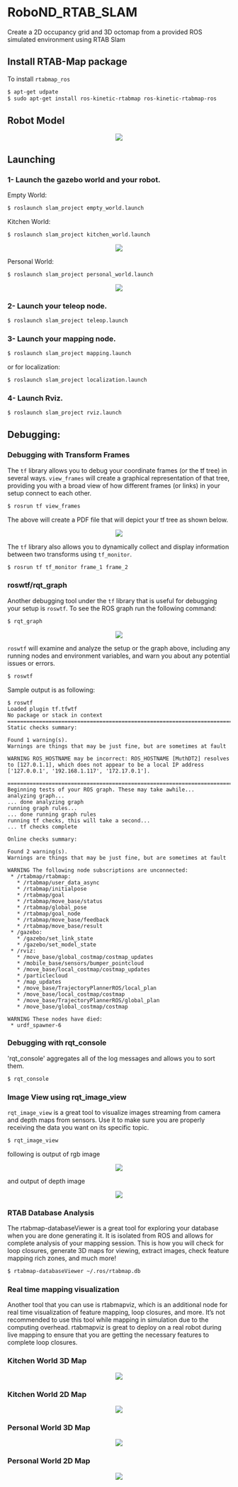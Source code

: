 # RoboND_RTAB_SLAM
Create a 2D occupancy grid and 3D octomap from a provided ROS simulated environment using RTAB Slam


## Install RTAB-Map package
To install `rtabmap_ros`

```bash
$ apt-get udpate
$ sudo apt-get install ros-kinetic-rtabmap ros-kinetic-rtabmap-ros
```

## Robot Model

<p align="center"> <img src="./misc/robot.png"> </p>

## Launching

### 1- Launch the gazebo world and your robot.

Empty World:
```bash
$ roslaunch slam_project empty_world.launch
```

Kitchen World:
```bash
$ roslaunch slam_project kitchen_world.launch
```
<p align="center"> <img src="./misc/kitchen_world.jpg"> </p>

Personal World:
```bash
$ roslaunch slam_project personal_world.launch
```
<p align="center"> <img src="./misc/personal_world.jpg"> </p>


### 2- Launch your teleop node.
```bash
$ roslaunch slam_project teleop.launch
```

### 3- Launch your mapping node.
```bash
$ roslaunch slam_project mapping.launch
```

or for localization:

```bash
$ roslaunch slam_project localization.launch
```

### 4- Launch Rviz.
```bash
$ roslaunch slam_project rviz.launch
```
## Debugging:

### Debugging with Transform Frames

The `tf` library allows you to debug your coordinate frames (or the tf tree) in several ways. `view_frames` will create a graphical representation of that tree, providing you with a broad view of how different frames (or links) in your setup connect to each other.

```bash
$ rosrun tf view_frames
```
The above will create a PDF file that will depict your tf tree as shown below.

<p align="center"> <img src="./misc/tf_map.png"> </p>

The `tf` library also allows you to dynamically collect and display information between two transforms using `tf_monitor`.

```bash
$ rosrun tf tf_monitor frame_1 frame_2
```

### roswtf/rqt_graph

Another debugging tool under the `tf` library that is useful for debugging your setup is `roswtf`. To see the ROS graph run the following command:

```bash
$ rqt_graph
```
<p align="center"> <img src="./misc/rosgraph.png"> </p>

`roswtf` will examine and analyze the setup or the graph above, including any running nodes and environment variables, and warn you about any potential issues or errors.

```bash
$ roswtf
```
Sample output is as following:

```text
$ roswtf
Loaded plugin tf.tfwtf
No package or stack in context
================================================================================
Static checks summary:

Found 1 warning(s).
Warnings are things that may be just fine, but are sometimes at fault

WARNING ROS_HOSTNAME may be incorrect: ROS_HOSTNAME [MuthDT2] resolves to [127.0.1.1], which does not appear to be a local IP address ['127.0.0.1', '192.168.1.117', '172.17.0.1'].

================================================================================
Beginning tests of your ROS graph. These may take awhile...
analyzing graph...
... done analyzing graph
running graph rules...
... done running graph rules
running tf checks, this will take a second...
... tf checks complete

Online checks summary:

Found 2 warning(s).
Warnings are things that may be just fine, but are sometimes at fault

WARNING The following node subscriptions are unconnected:
 * /rtabmap/rtabmap:
   * /rtabmap/user_data_async
   * /rtabmap/initialpose
   * /rtabmap/goal
   * /rtabmap/move_base/status
   * /rtabmap/global_pose
   * /rtabmap/goal_node
   * /rtabmap/move_base/feedback
   * /rtabmap/move_base/result
 * /gazebo:
   * /gazebo/set_link_state
   * /gazebo/set_model_state
 * /rviz:
   * /move_base/global_costmap/costmap_updates
   * /mobile_base/sensors/bumper_pointcloud
   * /move_base/local_costmap/costmap_updates
   * /particlecloud
   * /map_updates
   * /move_base/TrajectoryPlannerROS/local_plan
   * /move_base/local_costmap/costmap
   * /move_base/TrajectoryPlannerROS/global_plan
   * /move_base/global_costmap/costmap

WARNING These nodes have died:
 * urdf_spawner-6

```


### Debugging with rqt_console

'rqt_console' aggregates all of the log messages and allows you to sort them.

```bash
$ rqt_console
```

### Image View using rqt_image_view

`rqt_image_view` is a great tool to visualize images streaming from camera and depth maps from sensors. Use it to make sure you are properly receiving the data you want on its specific topic.

```bash
$ rqt_image_view
```
following is output of rgb image

<p align="center"> <img src="./misc/rqtimage_rgb.png"> </p>

and output of depth image

<p align="center"> <img src="./misc/rqtimage_depth.png"> </p>


### RTAB Database Analysis

The rtabmap-databaseViewer is a great tool for exploring your database when you are done generating it. It is isolated from ROS and allows for complete analysis of your mapping session. This is how you will check for loop closures, generate 3D maps for viewing, extract images, check feature mapping rich zones, and much more!

```bash
$ rtabmap-databaseViewer ~/.ros/rtabmap.db
```

### Real time mapping visualization

Another tool that you can use is rtabmapviz, which is an additional node for real time visualization of feature mapping, loop closures, and more. It’s not recommended to use this tool while mapping in simulation due to the computing overhead. rtabmapviz is great to deploy on a real robot during live mapping to ensure that you are getting the necessary features to complete loop closures.

### Kitchen World 3D Map

<p align="center"> <img src="./misc/kitchen_3d.png"> </p>

### Kitchen World 2D Map

<p align="center"> <img src="./misc/kitchen_2d.png"> </p>

### Personal World 3D Map

<p align="center"> <img src="./misc/personal_3d.png"> </p>

### Personal World 2D Map

<p align="center"> <img src="./misc/personal_2d.png"> </p>

